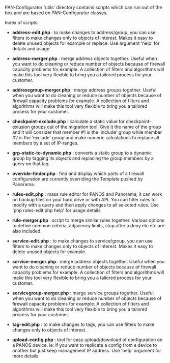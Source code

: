 PAN-Configurator 'utils' directory contains scripts which can run out of the box and are based on PAN-Configurator classes.

Index of scripts:

- **address-edit.php** : to make changes to address/group, you can use filters to make changes only to objects of
 interest. Makes it easy to delete unused objects for example or replace. Use argument 'help' for details and usage.

- **address-merger.php** : merge address objects together. Useful when you want to do cleaning or reduce number of objects
because of firewall capacity problems for example. A collection of filters and algorithms will make this tool very flexible
 to bring you a tailored process for your customer.
 
- **addressgroup-merger.php** : merge address groups together. Useful when you want to do cleaning or reduce number of objects
 because of firewall capacity problems for example. A collection of filters and algorithms will make this tool very flexible
 to bring you a tailored process for your customer.

- **checkpoint-exclude.php** : calculate a static value for checkpoint-exlusion groups out of the migration tool.
 Give it the name of the group and it will consider that member #1 is the 'include' group while member #2 is the
  'exclude' group and make numeric calculations to replace all members by a set of IP-ranges.

- **grp-static-to-dynamic.php** : converts a static group to a dynamic group by tagging its objects and replacing the
 group members by a query on that tag.

- **override-finder.php** : find and display which parts of a firewall configuration are currently overriding
 the Template pushed by Panorama.

- **rules-edit.php** : mass rule editor for PANOS and Panorama, it can work on backup files on your hard drive or with
 API. You can filter rules to modify with a query and then apply changes to all selected rules. Use 'php rules-edit.php
  help' for usage details.

- **rule-merger.php** : script to merge similar rules together. Various options to define common criteria, adjacency
 limits, stop after a deny etc etc are also included.

- **service-edit.php** : to make changes to service/group, you can use filters to make changes only to objects of
 interest. Makes it easy to delete unused objects for example.
 
- **service-merger.php** : merge address objects together. Useful when you want to do cleaning or reduce number of objects
because of firewall capacity problems for example. A collection of filters and algorithms will make this tool very flexible
to bring you a tailored process for your customer.

- **servicegroup-merger.php** : merge service groups together. Useful when you want to do cleaning or reduce number of objects
 because of firewall capacity problems for example. A collection of filters and algorithms will make this tool very flexible
 to bring you a tailored process for your customer.

- **tag-edit.php** : to make changes to tags, you can use filters to make changes only to objects of
 interest.

- **upload-config.php** : tool for easy upload/download of configuration on a PANOS device. ie: if you want to
 replicate a config from a device to another but just keep management IP address. Use 'help' argument for more details.



